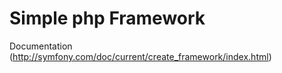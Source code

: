 Simple php Framework
===================
Documentation (http://symfony.com/doc/current/create_framework/index.html)

